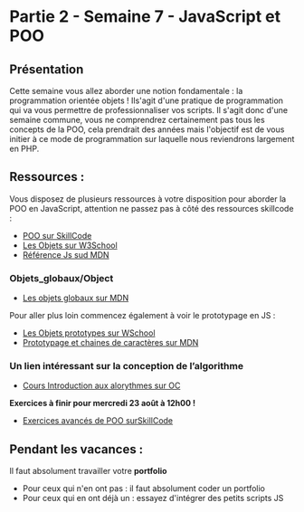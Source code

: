 # Partie 2 - Semaine 7 - JavaScript et POO

## Présentation

Cette semaine vous allez aborder une notion fondamentale : la programmation orientée objets ! Ils'agit d'une pratique de programmation qui va vous permettre de professionnaliser vos scripts. Il s'agit donc d'une semaine commune, vous ne comprendrez certainement pas tous les concepts de la
POO, cela prendrait des années mais l'objectif est de vous initier à ce mode de programmation sur laquelle nous reviendrons largement en PHP.

## Ressources :

Vous disposez de plusieurs ressources à votre disposition pour aborder la POO en JavaScript, attention ne passez pas à côté des ressources skillcode :

* [POO sur SkillCode](https://skillcode.fr/javascript-avance-la-programmation-orientee-objets/)
* [Les Objets sur W3School](https://www.w3schools.com/js/js_object_definition.asp)
* [Référence Js sud MDN](https://developer.mozilla.org/fr/docs/Web/JavaScript/Reference/)

### Objets_globaux/Object

* [Les objets globaux sur MDN](https://developer.mozilla.org/fr/docs/Web/JavaScript/Guide/Utiliser_les_objets)

Pour aller plus loin commencez également à voir le prototypage en JS :

* [Les Objets prototypes sur WSchool](https://www.w3schools.com/js/js_object_prototypes.asp)
* [Prototypage et chaines de caractères sur MDN](https://developer.mozilla.org/fr/docs/Web/JavaScript/H%C3%A9ritage_et_cha%C3%AEne_de_prototypes)

### Un lien intéressant sur la conception de l’algorithme

* [Cours Introduction aux alorythmes sur OC](https://openclassrooms.com/courses/introduction-aux-algorigrammes)

**Exercices à finir pour mercredi 23 août à 12h00 !**

* [Exercices avancés de POO surSkillCode](https://skillcode.fr/javascript-avance-exercices-poo/)

## Pendant les vacances :

Il faut absolument travailler votre **portfolio**

* Pour ceux qui n'en ont pas : il faut absolument coder un portfolio
* Pour ceux qui en ont déjà un : essayez d'intégrer des petits scripts JS
